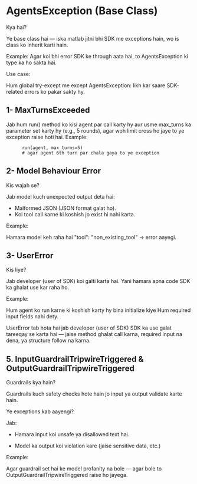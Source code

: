 # AgentsException (Base Class)
Kya hai?

 Ye base class hai — iska matlab jitni bhi SDK me exceptions hain, wo is class ko inherit karti hain.


Example:
 Agar koi bhi error SDK ke through aata hai, to AgentsException ki type ka ho sakta hai.


Use case:

 Hum global try-except me except AgentsException: likh kar saare SDK-related errors ko pakar sakty hy.

## 1- MaxTurnsExceeded
 Jab hum run() method ko kisi agent par call karty hy aur usme max_turns ka parameter set karty hy (e.g., 5 rounds), agar woh limit cross ho jaye to ye exception raise hoti hai.
          Example:
          
          run(agent, max_turns=5)  
          # agar agent 6th turn par chala gaya to ye exception



## 2- Model Behaviour Error
Kis wajah se?

 Jab model kuch unexpected output deta hai:

- Malformed JSON (JSON format galat ho).
- Koi tool call karne ki koshish jo exist hi nahi karta.


Example:

 Hamara model keh raha hai "tool": "non_existing_tool" → error aayegi.


## 3- UserError
Kis liye?

 Jab developer (user of SDK) koi galti karta hai. Yani hamara apna code SDK ka ghalat use kar raha ho.


Example:

Hum agent ko run karne ki koshish karty hy bina initialize kiye
Hum required input fields nahi dety.


UserError tab hota hai jab developer (user of SDK) SDK ka use galat tareeqay se karta hai — jaise method ghalat call karna, required input na dena, ya structure follow na karna.



## 5. InputGuardrailTripwireTriggered & OutputGuardrailTripwireTriggered
Guardrails kya hain?

 Guardrails kuch safety checks hote hain jo input ya output validate karte hain.


Ye exceptions kab aayengi?

 Jab:

- Hamara input koi unsafe ya disallowed text hai.
  
- Model ka output koi violation kare (jaise sensitive data, etc.)


Example:

 Agar guardrail set hai ke model profanity na bole — agar bole to OutputGuardrailTripwireTriggered raise ho jayega.
 
